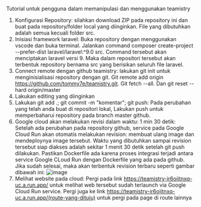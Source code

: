 Tutorial untuk pengguna dalam memanipulasi dan menggunakan teamistry

1. Konfigurasi Repository: silahkan download ZIP pada repository ini dan buat pada repository/folder local yang diinginkan. File yang dibutuhkan adalah semua kecuali folder src.
2. Inisiasi framework laravel: Buka repository dengan menggunakan vscode dan buka terminal. Jalankan command composer create-project --prefer-dist laravel/laravel:^9.0 src. Command tersebut akan menciptakan laravel versi 9. Maka dalam repositori tersebut akan terbentuk repository bernama src yang berisikan seluruh file laravel.
3. Connect remote dengan github teamistry: lakukan git init untuk menginisialisasi repository dengan git. Git remote add origin https://github.com/tommy7e/teamistry.git. Git fetch --all. Dan git reset --hard origin/master
4. Lakukan editing yang diinginkan
5. Lakukan git add .; git commit -m "komentar"; git push: Pada perubahan yang telah anda buat di repositori lokal, Lakukan push untuk memperbaharui repository pada branch master github.
6. Google cloud akan melakukan revisi dalam waktu: 1 min 30 detik: Setelah ada perubahan pada repository github, service pada Google Cloud Run akan otomatis melakukan revision: membuat ulang image dan mendeploynya image tersebut. Waktu yang dibutuhkan sampai revision tersebut siap diakses adalah sekitar 1 menit 30 detik setelah git push dilakukan. Pastikan Dockerfile ada karena proses integrasi terjadi antara service Google CLoud Run dengan Dockerfile yang ada pada github. Jika sudah selesai, maka akan terbentuk revision terbaru seperti gambar dibawah ini: ![image](https://github.com/tommy7e/teamistry/assets/147222093/515e82ed-6c27-4946-b025-995a121f3f71)
8. Melihat website pada cloud: Pergi pada link https://teamistry-ir6oijtnxq-uc.a.run.app/ untuk melihat web tersebut sudah terlaunch via Google Cloud Run service. Pergi juga ke link https://teamistry-ir6oijtnxq-uc.a.run.app/(route-yang-dituju) untuk pergi pada page di route lainnya
   

    
